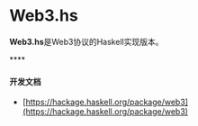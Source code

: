 # Web3.hs

**Web3.hs**是Web3协议的Haskell实现版本。

\*\*\*\*

#### **开发文档**

* [https://hackage.haskell.org/package/web3](https://hackage.haskell.org/package/web3)

